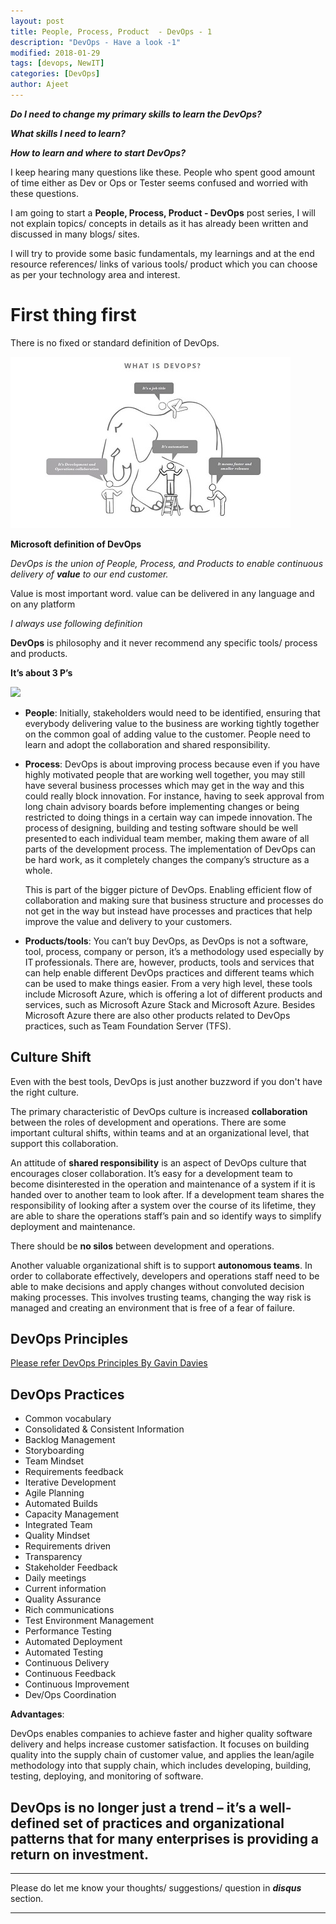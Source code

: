 ```yaml
---
layout: post
title: People, Process, Product  - DevOps - 1
description: "DevOps - Have a look -1"
modified: 2018-01-29
tags: [devops, NewIT]
categories: [DevOps]
author: Ajeet
---
```

***Do I need to change my primary skills to learn the DevOps?***

***What skills I need to learn?***

***How to learn and where to start DevOps?***


I keep hearing many questions like these. People who spent good amount of time either as Dev or Ops or Tester seems confused and worried with these questions.

I am going to start a **People, Process, Product  - DevOps** post series,  I will not explain topics/ concepts in details as  it has already been written and discussed in many blogs/ sites.

I will try to provide some basic fundamentals, my learnings and at the end resource references/ links of various tools/ product which you can choose as per your technology area and interest.  

<!--more-->


# First thing first

There is no fixed or standard definition of DevOps.

![](/images/others/eleph.JPG)

**Microsoft definition of DevOps**

*DevOps is the union of People, Process, and Products to enable continuous delivery of **value** to our end customer.*  

Value is most important word. value can be delivered in any language and on any platform

*I always use following definition*

**DevOps** is philosophy and it never recommend any specific tools/ process and products.

**It’s about 3 P’s**

![](https://msdnshared.blob.core.windows.net/media/2016/06/image_thumb666.png)


* **People**: Initially, stakeholders would need to be identified, ensuring that everybody delivering value to the business are working tightly together on the common goal of adding value to the customer. People need to learn and adopt the collaboration and shared responsibility.

* **Process**: DevOps is about improving process because even if you have highly motivated people that are working well together, you may still have several business processes which may get in the way and this could really block innovation. For instance, having to seek approval from long chain advisory boards before implementing changes or being restricted to doing things in a certain way can impede innovation. The process of designing, building and testing software should be well presented to each individual team member, making them aware of all parts of the development process. The implementation of DevOps can be hard work, as it completely changes the company’s structure as a whole.

    This is part of the bigger picture of DevOps. Enabling efficient flow of collaboration and making sure that business structure and processes do not get in the way but instead have processes and practices that help improve the value and delivery to your customers. 

* **Products/tools**: You can’t buy DevOps, as DevOps is not a software, tool, process, company or person, it’s a methodology used especially by IT professionals. There are, however, products, tools and services that can help enable different DevOps practices and different teams which can be used to make things easier. From a very high level, these tools include Microsoft Azure, which is offering a lot of different products and services, such as Microsoft Azure Stack and Microsoft Azure. Besides Microsoft Azure there are also other products related to DevOps practices, such as Team Foundation Server (TFS).


## Culture Shift

 Even with the best tools, DevOps is just another buzzword if you don't have the right culture.

The primary characteristic of DevOps culture is increased **collaboration** between the roles of development and operations. There are some important cultural shifts, within teams and at an organizational level, that support this collaboration.

An attitude of **shared responsibility** is an aspect of DevOps culture that encourages closer collaboration. It’s easy for a development team to become disinterested in the operation and maintenance of a system if it is handed over to another team to look after. If a development team shares the responsibility of looking after a system over the course of its lifetime, they are able to share the operations staff’s pain and so identify ways to simplify deployment and maintenance.

There should be **no silos** between development and operations.

Another valuable organizational shift is to support **autonomous teams**. In order to collaborate effectively, developers and operations staff need to be able to make decisions and apply changes without convoluted decision making processes. This involves trusting teams, changing the way risk is managed and creating an environment that is free of a fear of failure. 

## DevOps Principles
[ Please refer DevOps Principles By Gavin Davies](http://radify.io/blog/four-principles-of-devops/)

## DevOps Practices

*   Common vocabulary
*   Consolidated & Consistent Information
*   Backlog Management
*   Storyboarding
*   Team Mindset
*   Requirements feedback
*   Iterative Development
*   Agile Planning
*   Automated Builds 
*   Capacity Management
*   Integrated Team
*   Quality Mindset
*   Requirements driven
*   Transparency
*   Stakeholder Feedback
*   Daily meetings
*   Current information
*   Quality Assurance
*   Rich communications
*   Test Environment Management
*   Performance Testing
*   Automated Deployment
*   Automated Testing
*   Continuous Delivery
*   Continuous Feedback
*   Continuous Improvement
*   Dev/Ops Coordination



**Advantages**:

DevOps enables companies to achieve faster and higher quality software delivery and helps increase customer satisfaction. It focuses on building quality into the supply chain of customer value, and applies the lean/agile methodology into that supply chain, which includes developing, building, testing, deploying, and monitoring of software. 



DevOps is no longer just a trend – it’s a well-defined set of practices and organizational patterns that for many enterprises is providing a return on investment.
---
---
Please do let me know your thoughts/ suggestions/ question in ***disqus*** section.

---